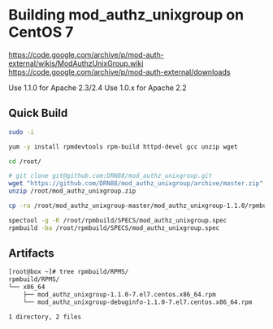 # Building mod_authz_unixgroup on CentOS 7

  https://code.google.com/archive/p/mod-auth-external/wikis/ModAuthzUnixGroup.wiki
  https://code.google.com/archive/p/mod-auth-external/downloads

  Use 1.1.0 for Apache 2.3/2.4
  Use 1.0.x for Apache 2.2

## Quick Build

```bash
sudo -i

yum -y install rpmdevtools rpm-build httpd-devel gcc unzip wget

cd /root/

# git clone git@github.com:DRN88/mod_authz_unixgroup.git
wget "https://github.com/DRN88/mod_authz_unixgroup/archive/master.zip" -O "/root/mod_authz_unixgroup.zip"
unzip /root/mod_authz_unixgroup.zip

cp -ra /root/mod_authz_unixgroup-master/mod_authz_unixgroup-1.1.0/rpmbuild/ /root/rpmbuild

spectool -g -R /root/rpmbuild/SPECS/mod_authz_unixgroup.spec
rpmbuild -ba /root/rpmbuild/SPECS/mod_authz_unixgroup.spec
```

## Artifacts
```bash
[root@box ~]# tree rpmbuild/RPMS/
rpmbuild/RPMS/
└── x86_64
    ├── mod_authz_unixgroup-1.1.0-7.el7.centos.x86_64.rpm
    └── mod_authz_unixgroup-debuginfo-1.1.0-7.el7.centos.x86_64.rpm

1 directory, 2 files
```
